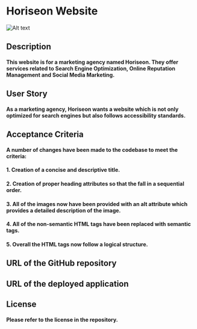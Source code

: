 # Horiseon Website
![Alt text](Develop/assets/images/_E__BootCamp_Class_Assignments_Module20Challenge_utor-assignment1_Develop_index.html.png)


## Description

#### This website is for a marketing agency named Horiseon. They offer services related to Search Engine Optimization, Online Reputation Management and Social Media Marketing.

## User Story

#### As a marketing agency, Horiseon wants a website which is not only optimized for search engines but also follows accessibility standards. 

## Acceptance Criteria

#### A number of changes have been made to the codebase to meet the criteria:

#### 1. Creation of a concise and descriptive title.
#### 2. Creation of proper heading attributes so that the fall in a sequential order. 
#### 3. All of the images now have been provided with an alt attribute which provides a detailed description of the image. 
#### 4. All of the non-semantic HTML tags have been replaced with semantic tags.
#### 5. Overall the HTML tags now follow a logical structure. 

## URL of the GitHub repository

## URL of the deployed application

## License 

#### Please refer to the license in the repository.